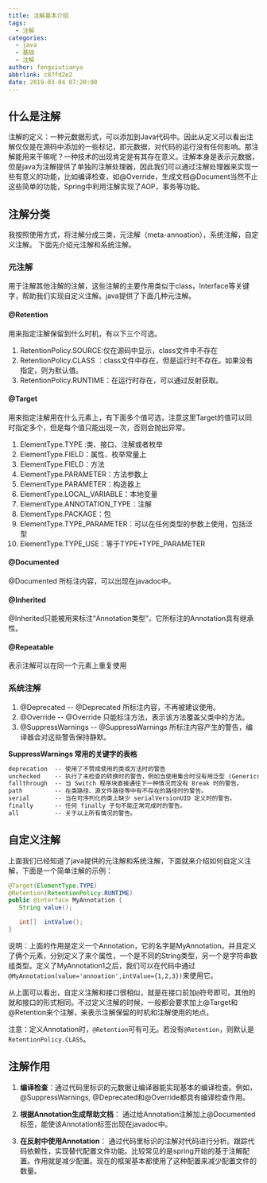```yaml
---
title: 注解基本介绍
tags:
  - 注解
categories:
  - java
  - 基础
  - 注解
author: fengxiutianya
abbrlink: c87fd2e2
date: 2019-03-04 07:20:00
---
```

## 什么是注解

注解的定义：一种元数据形式，可以添加到Java代码中。因此从定义可以看出注解仅仅是在源码中添加的一些标记，即元数据，对代码的运行没有任何影响。那注解能用来干嘛呢？一种技术的出现肯定是有其存在意义。注解本身是表示元数据，但是java为注解提供了单独的注解处理器，因此我们可以通过注解处理器来实现一些有意义的功能，比如编译检查，如@Override，生成文档@Document当然不止这些简单的功能，Spring中利用注解实现了AOP，事务等功能。

## 注解分类

我按照使用方式，将注解分成三类，元注解（meta-annoation），系统注解，自定义注解。
下面先介绍元注解和系统注解。
<!-- more -->

### 元注解

用于注解其他注解的注解，这些注解的主要作用类似于class，Interface等关键字，帮助我们实现自定义注解。java提供了下面几种元注解。

#### @Retention

用来指定注解保留到什么时机，有以下三个可选。

1. RetentionPolicy.SOURCE:仅在源码中显示，class文件中不存在
2. RetentionPolicy.CLASS ：class文件中存在，但是运行时不存在。如果没有指定，则为默认值。
3. RetentionPolicy.RUNTIME：在运行时存在，可以通过反射获取。

#### @Target

用来指定注解用在什么元素上，有下面多个值可选，注意这里Target的值可以同时指定多个，但是每个值只能出现一次，否则会抛出异常。

1. ElementType.TYPE :类、接口、注解或者枚举
2. ElementType.FIELD：属性、枚举常量上
3. ElementType.FIELD：方法
4. ElementType.PARAMETER：方法参数上
5. ElementType.PARAMETER：构造器上
6. ElementType.LOCAL_VARIABLE：本地变量
7. ElementType.ANNOTATION_TYPE：注解
8. ElementType.PACKAGE：包
9. ElementType.TYPE_PARAMETER：可以在任何类型的参数上使用，包括泛型
10. ElementType.TYPE_USE：等于TYPE+TYPE_PARAMETER

#### @Documented  

@Documented 所标注内容，可以出现在javadoc中。

#### @Inherited  

@Inherited只能被用来标注“Annotation类型”，它所标注的Annotation具有继承性。

#### @Repeatable

表示注解可以在同一个元素上重复使用

### 系统注解

1. @Deprecated  -- @Deprecated 所标注内容，不再被建议使用。
2. @Override    -- @Override 只能标注方法，表示该方法覆盖父类中的方法。
3. @SuppressWarnings -- @SuppressWarnings 所标注内容产生的警告，编译器会对这些警告保持静默。

**SuppressWarnings 常用的关键字的表格**

``` txt
deprecation  -- 使用了不赞成使用的类或方法时的警告
unchecked    -- 执行了未检查的转换时的警告，例如当使用集合时没有用泛型 (Generics) 来指定集合保存的类型。
fallthrough  -- 当 Switch 程序块直接通往下一种情况而没有 Break 时的警告。
path         -- 在类路径、源文件路径等中有不存在的路径时的警告。
serial       -- 当在可序列化的类上缺少 serialVersionUID 定义时的警告。
finally      -- 任何 finally 子句不能正常完成时的警告。
all          -- 关于以上所有情况的警告。
```

## 自定义注解

上面我们已经知道了java提供的元注解和系统注解，下面就来介绍如何自定义注解，下面是一个简单注解的示例：

```java
@Target(ElementType.TYPE)
@Retention(RetentionPolicy.RUNTIME)
public @interface MyAnnotation {
   String value();

   int[]  intValue();
}
```

说明：上面的作用是定义一个Annotation，它的名字是MyAnnotation。并且定义了俩个元素，分别定义了来个属性，一个是不同的String类型，另一个是字符串数组类型。定义了MyAnnotation1之后，我们可以在代码中通过`@MyAnnotation(value='annoation',intValue={1,2,3})`来使用它。

从上面可以看出，自定义注解和接口很相似，就是在接口前加`@`符号即可。其他的就和接口的形式相同。不过定义注解的时候，一般都会要求加上@Target和@Retention来个注解，来表示注解保留的时机和注解使用的地点。

注意：定义Annotation时，`@Retention`可有可无。若没有`@Retention`，则默认是`RetentionPolicy.CLASS`。

## 注解作用

1. **编译检查**：通过代码里标识的元数据让编译器能实现基本的编译检查。例如，@SuppressWarnings, @Deprecated和@Override都具有编译检查作用。

2. **根据Annotation生成帮助文档**： 通过给Annotation注解加上@Documented标签，能使该Annotation标签出现在javadoc中。

3. **在反射中使用Annotation**： 通过代码里标识的注解对代码进行分析。跟踪代码依赖性，实现替代配置文件功能。比较常见的是spring开始的基于注解配置。作用就是减少配置。现在的框架基本都使用了这种配置来减少配置文件的数量。
